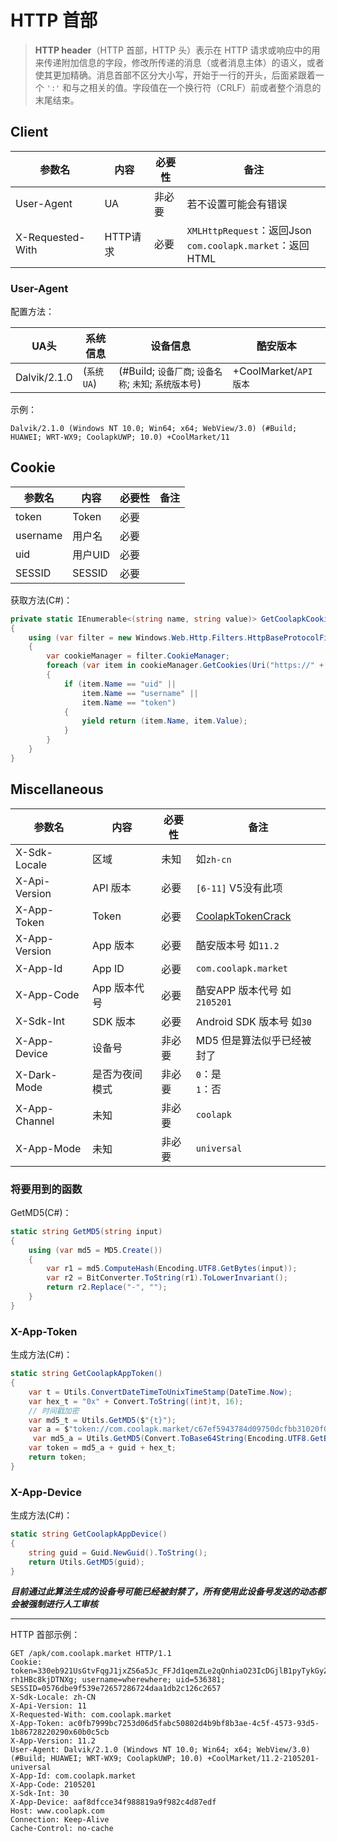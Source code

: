 # HTTP 首部

> **HTTP header**（HTTP 首部，HTTP 头）表示在 HTTP 请求或响应中的用来传递附加信息的字段，修改所传递的消息（或者消息主体）的语义，或者使其更加精确。消息首部不区分大小写，开始于一行的开头，后面紧跟着一个 `':'` 和与之相关的值。字段值在一个换行符（CRLF）前或者整个消息的末尾结束。
## Client

| 参数名 | 内容 | 必要性 | 备注 |
| - | - | - | - |
| User-Agent | UA | 非必要 | 若不设置可能会有错误 |
| X-Requested-With | HTTP请求 | 必要 | `XMLHttpRequest`：返回Json<br>`com.coolapk.market`：返回HTML |

### User-Agent

配置方法：

| UA头 | 系统信息 | 设备信息 | 酷安版本 |
| - | - | - | - |
| Dalvik/2.1.0 | (`系统UA`) | (#Build; `设备厂商`; `设备名称`; `未知`; `系统版本号`) | +CoolMarket/`API版本` |

示例：

```
Dalvik/2.1.0 (Windows NT 10.0; Win64; x64; WebView/3.0) (#Build; HUAWEI; WRT-WX9; CoolapkUWP; 10.0) +CoolMarket/11
```

## Cookie

| 参数名 | 内容 | 必要性 | 备注 |
| - | - | - | - |
| token | Token | 必要 |  |
| username | 用户名 | 必要 |  |
| uid | 用户UID | 必要 |  |
| SESSID | SESSID | 必要 |  |

获取方法(C#)：

```csharp
private static IEnumerable<(string name, string value)> GetCoolapkCookies(Uri uri)
{
    using (var filter = new Windows.Web.Http.Filters.HttpBaseProtocolFilter())
    {
        var cookieManager = filter.CookieManager;
        foreach (var item in cookieManager.GetCookies(Uri("https://" + uri.Host)))
        {
            if (item.Name == "uid" ||
                item.Name == "username" ||
                item.Name == "token")
            {
                yield return (item.Name, item.Value);
            }
        }
    }
}
```

## Miscellaneous

| 参数名 | 内容 | 必要性 | 备注 |
| - | - | - | - |
| X-Sdk-Locale | 区域 | 未知 | 如`zh-cn` |
| X-Api-Version | API 版本 | 必要 | `[6-11]` V5没有此项 |
| X-App-Token | Token | 必要 | [CoolapkTokenCrack](https://github.com/ZCKun/CoolapkTokenCrack "CoolapkTokenCrack") |
| X-App-Version | App 版本 | 必要 | 酷安版本号 如`11.2` |
| X-App-Id | App ID | 必要 | `com.coolapk.market` |
| X-App-Code | App 版本代号 | 必要 | 酷安APP 版本代号 如`2105201` |
| X-Sdk-Int | SDK 版本 | 必要 | Android SDK 版本号 如`30` |
| X-App-Device | 设备号 | 非必要 | MD5 但是算法似乎已经被封了 |
| X-Dark-Mode | 是否为夜间模式 | 非必要 | `0`：是</br>`1`：否 |
| X-App-Channel | 未知 | 非必要 | `coolapk` |
| X-App-Mode | 未知 | 非必要 | `universal` |

### 将要用到的函数

GetMD5(C#)：

```csharp
static string GetMD5(string input)
{
    using (var md5 = MD5.Create())
    {
        var r1 = md5.ComputeHash(Encoding.UTF8.GetBytes(input));
        var r2 = BitConverter.ToString(r1).ToLowerInvariant();
        return r2.Replace("-", "");
    }
}
```

### X-App-Token

生成方法(C#)：

```csharp
static string GetCoolapkAppToken()
{
    var t = Utils.ConvertDateTimeToUnixTimeStamp(DateTime.Now);
    var hex_t = "0x" + Convert.ToString((int)t, 16);
    // 时间戳加密
    var md5_t = Utils.GetMD5($"{t}");
    var a = $"token://com.coolapk.market/c67ef5943784d09750dcfbb31020f0ab?{md5_t}${guid}&com.coolapk.market";
     var md5_a = Utils.GetMD5(Convert.ToBase64String(Encoding.UTF8.GetBytes(a)));
    var token = md5_a + guid + hex_t;
    return token;
}
```

### X-App-Device

生成方法(C#)：

```csharp
static string GetCoolapkAppDevice()
{
    string guid = Guid.NewGuid().ToString();
    return Utils.GetMD5(guid);
}
```

***目前通过此算法生成的设备号可能已经被封禁了，所有使用此设备号发送的动态都会被强制进行人工审核***

---

HTTP 首部示例：

```http
GET /apk/com.coolapk.market HTTP/1.1
Cookie: token=330eb921UsGtvFqgJ1jxZS6a5Jc_FFJd1qemZLe2qQnhiaO23IcDGjlB1pyTykGyZ_yA7DNpSCnQUcQw49tYgdT4HSfPkgEyR1F0VJyVqIjhBOcMmH722gU_PVoFINpZWCSjuXXLQlwb_t23uFlGi4_NzBS20mnv9Vyju_cQZpIsS5pG_TcqHduC2TY1e16vLf1qnhwraSDEXRZ-rh1HBc8kjDTNXg; username=wherewhere; uid=536381; SESSID=0576dbe9f539e72657286724daa1db2c126c2657
X-Sdk-Locale: zh-CN
X-Api-Version: 11
X-Requested-With: com.coolapk.market
X-App-Token: ac0fb7999bc7253d06d5fabc50802d4b9bf8b3ae-4c5f-4573-93d5-1b86728220290x60b0c5cb
X-App-Version: 11.2
User-Agent: Dalvik/2.1.0 (Windows NT 10.0; Win64; x64; WebView/3.0) (#Build; HUAWEI; WRT-WX9; CoolapkUWP; 10.0) +CoolMarket/11.2-2105201-universal
X-App-Id: com.coolapk.market
X-App-Code: 2105201
X-Sdk-Int: 30
X-App-Device: aaf8dfcce34f988819a9f982c4d87edf
Host: www.coolapk.com
Connection: Keep-Alive
Cache-Control: no-cache
```
